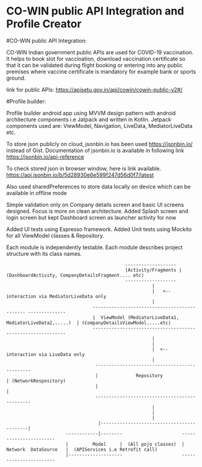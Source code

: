 # CO-WIN public API Integration and Profile Creator

#CO-WIN public API Integration:

CO-WIN Indian government public APIs are used for COVID-19 vaccination.
It helps to book slot for vaccination, download vaccination certificate so that it can be validated during flight booking or entering into any public premises where vaccine certificate is mandatory
for example bank or sports ground.

link for public APIs: https://apisetu.gov.in/api/cowin/cowin-public-v2#/

#Profile builder: 

Profile builder android app using MVVM design pattern with android architecture components i.e Jatpack and written in Kotlin.
Jetpack components used are: ViewModel, Navigation, LiveData, MediatorLiveData etc.

To store json publicly on cloud, jsonbin.io has been used https://jsonbin.io/ instead of Gist.
Documentation of jsonbin.io is available in following link
 https://jsonbin.io/api-reference
 
To check stored json in browser window, here is link available.
 https://api.jsonbin.io/b/5d28930e6e599f247d56d0f7/latest
 
Also used sharedPreferences to store data locally on device which can be available in offline mode
 
Simple validation only on Company details screen and basic UI screens designed. Focus is more on clean architecture.
Added Splash screen and login screen but kept Dashboard screen as launcher activity for now
 
Added UI tests using Espresso framework.
Added Unit tests using Mockito for all ViewModel classes & Repository.
 
Each module is independently testable.
Each module describes project structure with its class names.
 
                                                -------------------
                                                |Activity/Fragments |  (DashboardActivity, CompanyDetailsFragment.... etc)
                                                -------------------
                                                          |
                                                          |   <--interaction via MediatorLiveData only
                                                          |
                                    --------------------------------------------- --------------
                                    |  ViewModel (MediatorLiveData1, MediatorLiveData2,.....)  | (CompanyDetailsViewModel.....etc)
                                    ------------------------------------------------------------
                                                          |
                                                          |
                                                          |  <--interaction via LiveData only
                                                          |
                                     ----------------------------------------------
                                     |              Repository                    | (NetworkRespository)
                                     |                                            |
                                     ----------------------------------------------
                                                          |
                                                          |
                                                          |
                                      |-------------------------------------------|
                          ------------|--------                      -----------------------  
                          |         Model     |  (All pojo classes)  | Network  DataSource   |  (APIServices i.e Retrofit call)
                          |--------------------                      -----------------------
